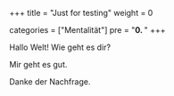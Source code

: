 +++
title = "Just for testing"
weight = 0

categories = ["Mentalität"]
pre = "<b>0. </b>"
+++

Hallo Welt! Wie geht es dir?

Mir geht es gut.

Danke der Nachfrage.